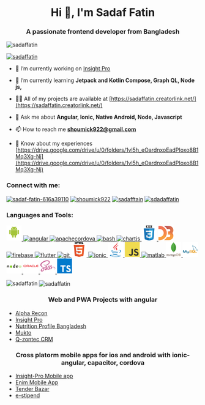 <h1 align="center">Hi 👋, I'm Sadaf Fatin</h1>
<h3 align="center">A passionate frontend developer from Bangladesh</h3>

<p align="left"> <img src="https://komarev.com/ghpvc/?username=sadaffatin&label=Profile%20views&color=0e75b6&style=flat" alt="sadaffatin" /> </p>

<p align="left"> <a href="https://github.com/ryo-ma/github-profile-trophy"><img src="https://github-profile-trophy.vercel.app/?username=sadaffatin" alt="sadaffatin" /></a> </p>

- 🔭 I’m currently working on [Insight Pro](https://www.insightpro.com/)

- 🌱 I’m currently learning **Jetpack and Kotlin Compose, Graph QL, Node js,**

- 👨‍💻 All of my projects are available at [https://sadaffatin.creatorlink.net/](https://sadaffatin.creatorlink.net/)

- 💬 Ask me about **Angular, Ionic, Native Android, Node, Javascript**

- 📫 How to reach me **shoumick922@gmail.com**

- 📄 Know about my experiences [https://drive.google.com/drive/u/0/folders/1vl5h_eOardnxoEadPIoxo8B1Mq3Xg-Nj](https://drive.google.com/drive/u/0/folders/1vl5h_eOardnxoEadPIoxo8B1Mq3Xg-Nj)

<h3 align="left">Connect with me:</h3>
<p align="left">
<a href="https://linkedin.com/in/sadaf-fatin-616a39110" target="blank"><img align="center" src="https://raw.githubusercontent.com/rahuldkjain/github-profile-readme-generator/master/src/images/icons/Social/linked-in-alt.svg" alt="sadaf-fatin-616a39110" height="30" width="40" /></a>
<a href="https://www.hackerrank.com/shoumick922" target="blank"><img align="center" src="https://raw.githubusercontent.com/rahuldkjain/github-profile-readme-generator/master/src/images/icons/Social/hackerrank.svg" alt="shoumick922" height="30" width="40" /></a>
<a href="https://codeforces.com/profile/sadafftain" target="blank"><img align="center" src="https://raw.githubusercontent.com/rahuldkjain/github-profile-readme-generator/master/src/images/icons/Social/codeforces.svg" alt="sadafftain" height="30" width="40" /></a>
<a href="https://www.leetcode.com/sdadaffatin" target="blank"><img align="center" src="https://raw.githubusercontent.com/rahuldkjain/github-profile-readme-generator/master/src/images/icons/Social/leet-code.svg" alt="sdadaffatin" height="30" width="40" /></a>
</p>

<h3 align="left">Languages and Tools:</h3>
<p align="left"> <a href="https://developer.android.com" target="_blank" rel="noreferrer"> <img src="https://raw.githubusercontent.com/devicons/devicon/master/icons/android/android-original-wordmark.svg" alt="android" width="40" height="40"/> </a> <a href="https://angular.io" target="_blank" rel="noreferrer"> <img src="https://angular.io/assets/images/logos/angular/angular.svg" alt="angular" width="40" height="40"/> </a> <a href="https://cordova.apache.org/" target="_blank" rel="noreferrer"> <img src="https://www.vectorlogo.zone/logos/apache_cordova/apache_cordova-icon.svg" alt="apachecordova" width="40" height="40"/> </a> <a href="https://www.gnu.org/software/bash/" target="_blank" rel="noreferrer"> <img src="https://www.vectorlogo.zone/logos/gnu_bash/gnu_bash-icon.svg" alt="bash" width="40" height="40"/> </a> <a href="https://www.chartjs.org" target="_blank" rel="noreferrer"> <img src="https://www.chartjs.org/media/logo-title.svg" alt="chartjs" width="40" height="40"/> </a> <a href="https://www.w3schools.com/css/" target="_blank" rel="noreferrer"> <img src="https://raw.githubusercontent.com/devicons/devicon/master/icons/css3/css3-original-wordmark.svg" alt="css3" width="40" height="40"/> </a> <a href="https://d3js.org/" target="_blank" rel="noreferrer"> <img src="https://raw.githubusercontent.com/devicons/devicon/master/icons/d3js/d3js-original.svg" alt="d3js" width="40" height="40"/> </a> <a href="https://firebase.google.com/" target="_blank" rel="noreferrer"> <img src="https://www.vectorlogo.zone/logos/firebase/firebase-icon.svg" alt="firebase" width="40" height="40"/> </a> <a href="https://flutter.dev" target="_blank" rel="noreferrer"> <img src="https://www.vectorlogo.zone/logos/flutterio/flutterio-icon.svg" alt="flutter" width="40" height="40"/> </a> <a href="https://git-scm.com/" target="_blank" rel="noreferrer"> <img src="https://www.vectorlogo.zone/logos/git-scm/git-scm-icon.svg" alt="git" width="40" height="40"/> </a> <a href="https://www.w3.org/html/" target="_blank" rel="noreferrer"> <img src="https://raw.githubusercontent.com/devicons/devicon/master/icons/html5/html5-original-wordmark.svg" alt="html5" width="40" height="40"/> </a> <a href="https://ionicframework.com" target="_blank" rel="noreferrer"> <img src="https://upload.wikimedia.org/wikipedia/commons/d/d1/Ionic_Logo.svg" alt="ionic" width="40" height="40"/> </a> <a href="https://www.java.com" target="_blank" rel="noreferrer"> <img src="https://raw.githubusercontent.com/devicons/devicon/master/icons/java/java-original.svg" alt="java" width="40" height="40"/> </a> <a href="https://developer.mozilla.org/en-US/docs/Web/JavaScript" target="_blank" rel="noreferrer"> <img src="https://raw.githubusercontent.com/devicons/devicon/master/icons/javascript/javascript-original.svg" alt="javascript" width="40" height="40"/> </a> <a href="https://www.mathworks.com/" target="_blank" rel="noreferrer"> <img src="https://upload.wikimedia.org/wikipedia/commons/2/21/Matlab_Logo.png" alt="matlab" width="40" height="40"/> </a> <a href="https://www.mongodb.com/" target="_blank" rel="noreferrer"> <img src="https://raw.githubusercontent.com/devicons/devicon/master/icons/mongodb/mongodb-original-wordmark.svg" alt="mongodb" width="40" height="40"/> </a> <a href="https://www.mysql.com/" target="_blank" rel="noreferrer"> <img src="https://raw.githubusercontent.com/devicons/devicon/master/icons/mysql/mysql-original-wordmark.svg" alt="mysql" width="40" height="40"/> </a> <a href="https://nodejs.org" target="_blank" rel="noreferrer"> <img src="https://raw.githubusercontent.com/devicons/devicon/master/icons/nodejs/nodejs-original-wordmark.svg" alt="nodejs" width="40" height="40"/> </a> <a href="https://www.oracle.com/" target="_blank" rel="noreferrer"> <img src="https://raw.githubusercontent.com/devicons/devicon/master/icons/oracle/oracle-original.svg" alt="oracle" width="40" height="40"/> </a> <a href="https://sass-lang.com" target="_blank" rel="noreferrer"> <img src="https://raw.githubusercontent.com/devicons/devicon/master/icons/sass/sass-original.svg" alt="sass" width="40" height="40"/> </a> <a href="https://www.typescriptlang.org/" target="_blank" rel="noreferrer"> <img src="https://raw.githubusercontent.com/devicons/devicon/master/icons/typescript/typescript-original.svg" alt="typescript" width="40" height="40"/> </a> </p>

<p><img align="left" src="https://github-readme-stats.vercel.app/api/top-langs?username=sadaffatin&show_icons=true&locale=en&layout=compact" alt="sadaffatin" /></p>

<p>&nbsp;<img align="center" src="https://github-readme-stats.vercel.app/api?username=sadaffatin&show_icons=true&locale=en" alt="sadaffatin" /></p>


<h3 align="center">Web and PWA Projects with angular</h3>

-   [Alpha Recon](https://securecon.alpharecon.com/)
-   [Insight Pro](https://iprodemo.insightpro.com/#/auth/login)
-   [Nutrition Profile Bangladesh](https://nutritionprofile.nnsop.gov.bd/)
-   [Mukto](https://mukto-2a927.web.app/)
-   [Q-zontec CRM](https://crm.qzonetech.com/login)



<h3 align="center">Cross platorm mobile apps for ios and android with ionic-angular, capacitor, cordova</h3>

-   [Insight-Pro Mobile app](https://iprodemo.insightpro.com/api/containers/mobile/insightpro.apk)
-   [Enim Mobile App](https://enim.nnsop.gov.bd/login)
-   [Tender Bazar](https://play.google.com/store/apps/details?id=com.tenderbazar.synesisIt)
-   [e-stipend](https://play.google.com/store/apps/details?id=com.synesisIt.pmeat)











